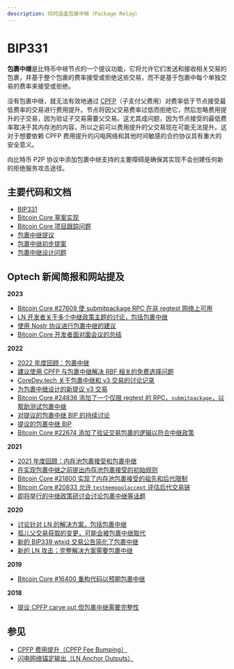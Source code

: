 ```yaml
---
description: 同时涵盖包裹中继（Package Relay）
---
```


# BIP331

**包裹中继**是比特币中继节点的一个提议功能，它将允许它们发送和接收相关交易的包裹，并基于整个包裹的费率接受或拒绝这些交易，而不是基于包裹中每个单独交易的费率来接受或拒绝。

没有包裹中继，就无法有效地通过 [CPFP](https://bitcoinops.org/en/topics/cpfp/)（子支付父费用）对费率低于节点接受最低费率的交易进行费用提升。节点将因父交易费率过低而拒绝它，然后忽略费用提升的子交易，因为验证子交易需要父交易。这尤其成问题，因为节点接受的最低费率取决于其内存池的内容，所以之前可以费用提升的父交易现在可能无法提升。这对于想要依赖 CPFP 费用提升的闪电网络和其他时间敏感的合约协议具有重大的安全意义。

向比特币 P2P 协议中添加包裹中继支持的主要障碍是确保其实现不会创建任何新的拒绝服务攻击途径。

## 主要代码和文档

* [BIP331](https://github.com/bitcoin/bips/pull/1382)
* [Bitcoin Core 草案实现](https://github.com/bitcoin/bitcoin/pull/27742)
* [Bitcoin Core 项目跟踪问题](https://github.com/bitcoin/bitcoin/issues/27463)
* [包裹中继提议](https://lists.linuxfoundation.org/pipermail/bitcoin-dev/2022-May/020493.html)
* [包裹中继初步提案](https://gist.github.com/sdaftuar/8756699bfcad4d3806ba9f3396d4e66a)
* [包裹中继设计问题](https://github.com/bitcoin/bitcoin/issues/14895)

## Optech 新闻简报和网站提及

**2023**

* [Bitcoin Core #27609 使 submitpackage RPC 在非 regtest 网络上可用](https://bitcoinops.org/en/newsletters/2023/10/11/#bitcoin-core-28331)
* [LN 开发者关于多个中继政策主题的讨论，包括包裹中继](https://bitcoinops.org/en/newsletters/2023/07/26/#reliable-transaction-confirmation)
* [使用 Nostr 协议进行包裹中继的建议](https://bitcoinops.org/en/newsletters/2023/05/31/#transaction-relay-over-nostr)
* [Bitcoin Core 开发者面对面会议的总结](https://bitcoinops.org/en/newsletters/2023/05/17/#summaries-of-bitcoin-core-developers-in-person-meeting)

**2022**

* [2022 年度回顾：包裹中继](https://bitcoinops.org/en/newsletters/2022/12/21/#package-relay)
* [建议使用 CPFP 与包裹中继解决 RBF 相关的免费选择问题](https://bitcoinops.org/en/newsletters/2022/10/26/#free-option-problem)
* [CoreDev.tech 关于包裹中继和 v3 交易的讨论记录](https://bitcoinops.org/en/newsletters/2022/10/26/#package-and-v3-transaction-relay)
* [为包裹中继设计的新提议 v3 交易](https://bitcoinops.org/en/newsletters/2022/10/05/#proposed-new-transaction-relay-policies-designed-for-ln-penalty)
* [Bitcoin Core #24836 添加了一个仅限 regtest 的 RPC，`submitpackage`，以帮助测试包裹中继](https://bitcoinops.org/en/newsletters/2022/07/06/#bitcoin-core-24836)
* [对提议的包裹中继 BIP 的持续讨论](https://bitcoinops.org/en/newsletters/2022/06/15/#continued-package-relay-bip-discussion)
* [提议的包裹中继 BIP](https://bitcoinops.org/en/newsletters/2022/05/25/#package-relay-proposal)
* [Bitcoin Core #22674 添加了验证交易包裹的逻辑以符合中继政策](https://bitcoinops.org/en/newsletters/2022/01/05/#bitcoin-core-22674)

**2021**

* [2021 年度回顾：内存池包裹接受和包裹中继](https://bitcoinops.org/en/newsletters/2021/12/22/#mpa)
* [在实现包裹中继之前提出内存池包裹接受的初始规则](https://bitcoinops.org/en/newsletters/2021/09/22/#package-mempool-acceptance-and-package-rbf)
* [Bitcoin Core #21800 实现了内存池包裹接受的祖先和后代限制](https://bitcoinops.org/en/newsletters/2021/08/18/#bitcoin-core-21800)
* [Bitcoin Core #20833 允许 `testmempoolaccept` 评估后代交易链](https://bitcoinops.org/en/newsletters/2021/06/02/#bitcoin-core-20833)
* [即将举行的中继政策研讨会讨论包裹中继等话题](https://bitcoinops.org/en/newsletters/2021/04/28/#call-for-topics-in-layer-crossing-workshop)

**2020**

* [讨论针对 LN 的解决方案，包括包裹中继](https://bitcoinops.org/en/newsletters/2020/08/05/#chicago-meetup-discussion)
* [孤儿父交易获取的变更，可能会被包裹中继取代](https://bitcoinops.org/en/newsletters/2020/08/05/#bitcoin-core-19569)
* [新的 BIP339 wtxid 交易公告简化了包裹中继](https://bitcoinops.org/en/newsletters/2020/07/01/#bips-933)
* [新的 LN 攻击；完整解决方案需要包裹中继](https://bitcoinops.org/en/newsletters/2020/04/29/#fn:package-relay)

**2019**

* [Bitcoin Core #16400 重构代码以预期包裹中继](https://bitcoinops.org/en/newsletters/2019/09/25/#bitcoin-core-16400)

**2018**

* [提议 CPFP carve out 但包裹中继需要完整性](https://bitcoinops.org/en/newsletters/2018/12/04/#cpfp-carve-out)

## 参见

* [CPFP 费用提升（CPFP Fee Bumping）](https://bitcoinops.org/en/topics/cpfp/)
* [闪电网络锚定输出（LN Anchor Outputs）](https://bitcoinops.org/en/topics/anchor-outputs/)
